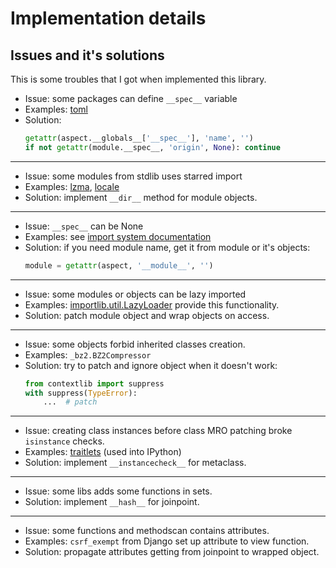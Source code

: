 # Implementation details


## Issues and it's solutions

This is some troubles that I got when implemented this library.

* Issue: some packages can define `__spec__` variable
* Examples: [toml](https://github.com/uiri/toml/commit/7ab5a08bc41bc084ea1a6b52e266bcf2ec5e6dde#diff-a6c8ad0879cab1e064573279bfc148bf)
* Solution:
    ```python
    getattr(aspect.__globals__['__spec__'], 'name', '')
    if not getattr(module.__spec__, 'origin', None): continue
    ```

---

* Issue: some modules from stdlib uses starred import
* Examples: [lzma](https://github.com/python/cpython/blob/master/Lib/lzma.py), [locale](https://github.com/python/cpython/blob/master/Lib/locale.py)
* Solution: implement `__dir__` method for module objects.

---

* Issue: `__spec__` can be None
* Examples: see [import system documentation](https://docs.python.org/3/reference/import.html#main-spec)
* Solution: if you need module name, get it from module or it's objects:
    ```python
    module = getattr(aspect, '__module__', '')
    ```

---

* Issue: some modules or objects can be lazy imported
* Examples: [importlib.util.LazyLoader](https://docs.python.org/3/library/importlib.html#importlib.util.LazyLoader) provide this functionality.
* Solution: patch module object and wrap objects on access.

---

* Issue: some objects forbid inherited classes creation.
* Examples: `_bz2.BZ2Compressor`
* Solution: try to patch and ignore object when it doesn't work:
    ```python
    from contextlib import suppress
    with suppress(TypeError):
        ...  # patch
    ```

---

* Issue: creating class instances before class MRO patching broke `isinstance` checks.
* Examples: [traitlets](https://github.com/ipython/traitlets/blob/4.3.2/traitlets/config/configurable.py#L421) (used into IPython)
* Solution: implement `__instancecheck__` for metaclass.

---

* Issue: some libs adds some functions in sets.
* Solution: implement `__hash__` for joinpoint.

---

* Issue: some functions and methodscan contains attributes.
* Examples: `csrf_exempt` from Django set up attribute to view function.
* Solution: propagate attributes getting from joinpoint to wrapped object.
